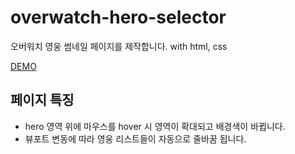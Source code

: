 # overwatch-hero-selector

오버워치 영웅 썸네일 페이지를 제작합니다. with html, css

[DEMO](https://practical-bartik-a2000a.netlify.app/)

## 페이지 특징

- hero 영역 위에 마우스를 hover 시 영역이 확대되고 배경색이 바뀝니다.
- 뷰포트 변동에 따라 영웅 리스트들이 자동으로 줄바꿈 됩니다.
